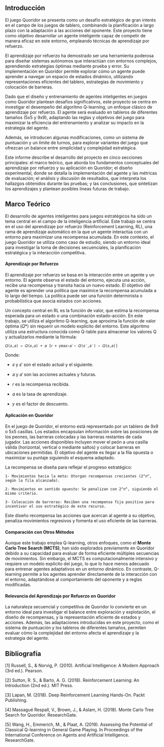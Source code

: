 ## Introducción
El juego Quoridor se presenta como un desafío estratégico de gran interés en el campo de los juegos de tablero, combinando la planificación a largo plazo con la adaptación a las acciones del oponente. Este proyecto tiene como objetivo desarrollar un agente inteligente capaz de competir de manera eficaz en este entorno, empleando técnicas de aprendizaje por refuerzo.

El aprendizaje por refuerzo ha demostrado ser una herramienta poderosa para diseñar sistemas autónomos que interactúan con entornos complejos, aprendiendo estrategias óptimas mediante prueba y error. Su implementación en Quoridor permite explorar cómo un agente puede aprender a navegar un espacio de estados dinámico, utilizando representaciones eficientes del tablero, estrategias de movimiento y colocación de barreras.

Dado que el diseño y entrenamiento de agentes inteligentes en juegos como Quoridor plantean desafíos significativos, este proyecto se centra en investigar el desempeño del algoritmo Q-learning, un enfoque clásico de aprendizaje por refuerzo. El agente será evaluado en tableros de diferentes tamaños (5x5 y 9x9), adaptando las reglas y objetivos del juego para maximizar la eficiencia del entrenamiento y analizar su impacto en la estrategia del agente.

Además, se introducen algunas modificaciones, como un sistema de puntuación y un límite de turnos, para explorar variantes del juego que ofrezcan un balance entre simplicidad y complejidad estratégica.

Este informe describe el desarrollo del proyecto en cinco secciones principales: el marco teórico, que aborda los fundamentos conceptuales del aprendizaje por refuerzo y su aplicación en Quoridor; el diseño experimental, donde se detalla la implementación del agente y las métricas de evaluación; el análisis y discusión de resultados, que interpreta los hallazgos obtenidos durante las pruebas; y las conclusiones, que sintetizan los aprendizajes y plantean posibles líneas futuras de trabajo.

## Marco Teórico

El desarrollo de agentes inteligentes para juegos estratégicos ha sido un tema central en el campo de la inteligencia artificial. Este trabajo se centra en el uso del aprendizaje por refuerzo (Reinforcement Learning, RL), una rama de aprendizaje automático en la que un agente interactúa con un entorno para maximizar una recompensa acumulada. En este contexto, el juego Quoridor se utiliza como caso de estudio, siendo un entorno ideal para investigar la toma de decisiones secuenciales, la planificación estratégica y la interacción competitiva.

#### Aprendizaje por Refuerzo
El aprendizaje por refuerzo se basa en la interacción entre un agente y un entorno. El agente observa el estado del entorno, ejecuta una acción, recibe una recompensa y transita hacia un nuevo estado. El objetivo del agente es aprender una política que maximice la recompensa acumulada a lo largo del tiempo. La política puede ser una función determinista o probabilística que asocia estados con acciones.

Un concepto central en RL es la función de valor, que estima la recompensa esperada para un estado o una combinación estado-acción. En este trabajo, se utiliza el algoritmo Q-learning, que aproxima la función de valor óptima (𝑄*) sin requerir un modelo explícito del entorno. Este algoritmo utiliza una estructura conocida como Q-table para almacenar los valores Q y actualizarlos mediante la fórmula:

    𝑄(𝑠,𝑎) ← 𝑄(𝑠,𝑎) + 𝛼 [𝑟 + 𝛾max~𝑎′~ 𝑄(𝑠′,𝑎′) − 𝑄(𝑠,𝑎)]

Donde:

* 𝑠 y 𝑠′ son el estado actual y el siguiente.

* 𝑎 y 𝑎′ son las acciones actuales y futuras.

* 𝑟 es la recompensa recibida.

* 𝛼 es la tasa de aprendizaje.

* 𝛾 es el factor de descuento.

#### Aplicación en Quoridor

En el juego de Quoridor, el entorno está representado por un tablero de 9x9 o 5x5 casillas. Los estados encapsulan información sobre las posiciones de los peones, las barreras colocadas y las barreras restantes de cada jugador. Las acciones disponibles incluyen mover el peón a una casilla válida (horizontal, vertical o mediante saltos) y colocar barreras en ubicaciones permitidas. El objetivo del agente es llegar a la fila opuesta o maximizar su puntaje siguiendo el esquema adaptado.

La recompensa se diseña para reflejar el progreso estratégico:

    1- Movimientos hacia la meta: Otorgan recompensas crecientes (2^𝑛^, según la fila alcanzada).

    2- Movimientos en sentido opuesto: Se penalizan con 2^𝑛^, siguiendo el mismo criterio.

    3- Colocación de barreras: Reciben una recompensa fija positiva para incentivar el uso estratégico de este recurso.

Este diseño recompensa las acciones que acercan al agente a su objetivo, penaliza movimientos regresivos y fomenta el uso eficiente de las barreras.

#### Comparación con Otros Métodos

Aunque este trabajo emplea Q-learning, otros enfoques, como el **Monte Carlo Tree Search (MCTS)**, han sido explorados previamente en Quoridor debido a su capacidad para evaluar de forma eficiente múltiples secuencias de movimientos. Sin embargo, el MCTS es computacionalmente intensivo y requiere un modelo explícito del juego, lo que lo hace menos adecuado para entrenar agentes adaptativos en un entorno dinámico. En contraste, Q-learning permite a los agentes aprender directamente de la interacción con el entorno, adaptándose al comportamiento del oponente y a reglas modificadas.

#### Relevancia del Aprendizaje por Refuerzo en Quoridor

La naturaleza secuencial y competitiva de Quoridor lo convierte en un entorno ideal para investigar el balance entre exploración y explotación, el diseño de recompensas, y la representación eficiente de estados y acciones. Además, las adaptaciones introducidas en este proyecto, como el sistema de puntuación y los tableros de diferentes tamaños, permiten evaluar cómo la complejidad del entorno afecta el aprendizaje y la estrategia del agente.

## Bibliografía

[1] Russell, S., & Norvig, P. (2010). Artificial Intelligence: A Modern Approach (3rd ed.). Pearson.

[2] Sutton, R. S., & Barto, A. G. (2018). Reinforcement Learning: An Introduction (2nd ed.). MIT Press.

[3] Lapan, M. (2018). Deep Reinforcement Learning Hands-On. Packt Publishing.

[4] Massagué Respall, V., Brown, J., & Aslam, H. (2018). Monte Carlo Tree Search for Quoridor. ResearchGate.

[5] Wang, H., Emmerich, M., & Plaat, A. (2019). Assessing the Potential of Classical Q-learning in General Game Playing. In Proceedings of the International Conference on Agents and Artificial Intelligence. ResearchGate.